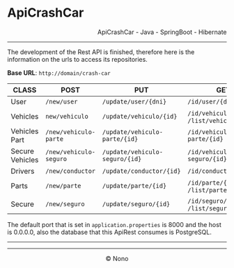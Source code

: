 # ApiCrashCar

<p align="end">
ApiCrashCar - Java - SpringBoot - Hibernate
</p>


---

The development of the Rest API is finished, therefore here is the information on the urls to access its repositories.

**Base URL**: `http://domain/crash-car`

| CLASS  | POST  | PUT  | GET  |
| ------------ | ------------ | ------------ | ------------ |
| User  | `/new/user`  | `/update/user/{dni}`  | `/id/user/{dni}`|
| Vehicles  | `new/vehiculo`  |  `/update/vehiculo/{id}`  | `/id/vehiculo/{id}` or `/list/vehiculo/{dni}`  |
| Vehicles Part  | `/new/vehiculo-parte`  | `/update/vehiculo-parte/{id}`  | `/id/vehiculo-parte/{id}`  |
| Secure Vehicles   | `/new/vehiculo-seguro`  | `/update/vehiculo-seguro/{id}`  | `/id/vehiculo-seguro/{id}`  |
| Drivers  | `/new/conductor`  | `/update/conductor/{id}`  | `/id/conductor/{id}`  |
| Parts  | `/new/parte`  |  `/update/parte/{id}` | `/id/parte/{id}` or `/list/partes/{dni}`
| Secure  | `/new/seguro`  | `/update/seguro/{id}`  | `/id/seguro/{id}` or `/list/seguros/{dni}` |


The default port that is set in `application.properties` is 8000 and the host is 0.0.0.0, also the database that this ApiRest consumes is PostgreSQL.

------------

------------
<p align = center>
&copy; Nono
</p>

